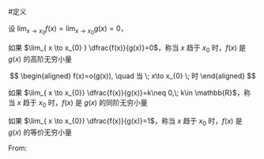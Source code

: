 #定义

设 $\lim_{ x \to x_{0} }f(x)=\lim_{ x \to x_{0} }g(x)=0$，

如果 $\lim_{ x \to x_{0} } \dfrac{f(x)}{g(x)}=0$，称当 $x$ 趋于 $x_{0}$ 时，$f(x)$ 是 $g(x)$ 的高阶无穷小量

$$
\begin{aligned}
f(x)=o(g(x)), \quad 当 \; x\to x_{0} \; 时
\end{aligned}
$$

如果 $\lim_{ x \to x_{0}} \dfrac{f(x)}{g(x)}=k\neq 0,\; k\in \mathbb{R}$，称当 $x$ 趋于 $x_{0}$ 时，$f(x)$ 是 $g(x)$ 的同阶无穷小量

如果 $\lim_{ x \to x_{0}} \dfrac{f(x)}{g(x)}=1$，称当 $x$ 趋于 $x_{0}$ 时，$f(x)$ 是 $g(x)$ 的等价无穷小量

From: 